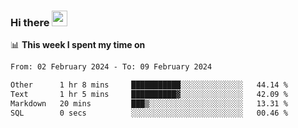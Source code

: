 ### Hi there <a href="https://www.gautamkrishnar.com/"><img src="https://media.giphy.com/media/hvRJCLFzcasrR4ia7z/giphy.gif" width="25px"></a>

📊 **This week I spent my time on**

<!--START_SECTION:waka-->

```txt
From: 02 February 2024 - To: 09 February 2024

Other      1 hr 8 mins     ███████████░░░░░░░░░░░░░░   44.14 %
Text       1 hr 5 mins     ██████████▓░░░░░░░░░░░░░░   42.09 %
Markdown   20 mins         ███▒░░░░░░░░░░░░░░░░░░░░░   13.31 %
SQL        0 secs          ░░░░░░░░░░░░░░░░░░░░░░░░░   00.46 %
```

<!--END_SECTION:waka-->

